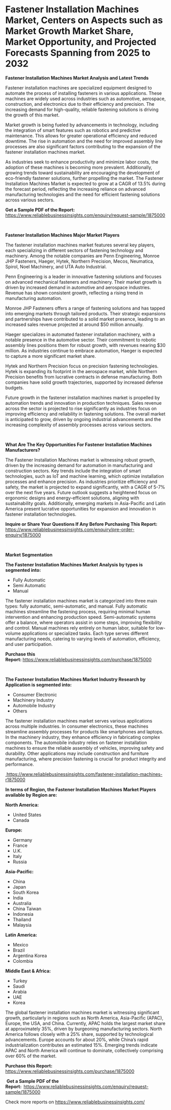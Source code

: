 <p><h1>Fastener Installation Machines Market, Centers on Aspects such as Market Growth Market Share, Market Opportunity, and Projected Forecasts Spanning from 2025 to 2032</h1></p><p><strong>Fastener Installation Machines Market Analysis and Latest Trends</strong></p>
<p><p>Fastener installation machines are specialized equipment designed to automate the process of installing fasteners in various applications. These machines are widely used across industries such as automotive, aerospace, construction, and electronics due to their efficiency and precision. The increasing demand for high-quality, reliable fastening solutions is driving the growth of this market.</p><p>Market growth is being fueled by advancements in technology, including the integration of smart features such as robotics and predictive maintenance. This allows for greater operational efficiency and reduced downtime. The rise in automation and the need for improved assembly line processes are also significant factors contributing to the expansion of the fastener installation machines market.</p><p>As industries seek to enhance productivity and minimize labor costs, the adoption of these machines is becoming more prevalent. Additionally, growing trends toward sustainability are encouraging the development of eco-friendly fastener solutions, further propelling the market. The Fastener Installation Machines Market is expected to grow at a CAGR of 13.5% during the forecast period, reflecting the increasing reliance on advanced manufacturing technologies and the need for efficient fastening solutions across various sectors.</p></p>
<p><strong>Get a Sample PDF of the Report:&nbsp;</strong> <a href="https://www.reliablebusinessinsights.com/enquiry/request-sample/1875000?utm_campaign=2111&utm_medium=2&utm_source=Github&utm_content=ia&utm_term=28022025&utm_id=fastener-installation-machines">https://www.reliablebusinessinsights.com/enquiry/request-sample/1875000</a></p>
<p>&nbsp;</p>
<p><strong>Fastener Installation Machines Major Market Players</strong></p>
<p><p>The fastener installation machines market features several key players, each specializing in different sectors of fastening technology and machinery. Among the notable companies are Penn Engineering, Monroe JHP Fasteners, Haeger, Hytek, Northern Precision, Mecos, Neumatica, Spirol, Noel Machinery, and UTA Auto Industrial.</p><p>Penn Engineering is a leader in innovative fastening solutions and focuses on advanced mechanical fasteners and machinery. Their market growth is driven by increased demand in automotive and aerospace industries. Revenue has shown consistent growth, reflecting a rising trend in manufacturing automation.</p><p>Monroe JHP Fasteners offers a range of fastening solutions and has tapped into emerging markets through tailored products. Their strategic expansions and partnerships have contributed to a solid market presence, leading to an increased sales revenue projected at around $50 million annually.</p><p>Haeger specializes in automated fastener installation machinery, with a notable presence in the automotive sector. Their commitment to robotic assembly lines positions them for robust growth, with revenues nearing $30 million. As industries continue to embrace automation, Haeger is expected to capture a more significant market share.</p><p>Hytek and Northern Precision focus on precision fastening technologies. Hytek is expanding its footprint in the aerospace market, while Northern Precision benefits from lucrative contracts in defense manufacturing. Both companies have solid growth trajectories, supported by increased defense budgets.</p><p>Future growth in the fastener installation machines market is propelled by automation trends and innovation in production techniques. Sales revenue across the sector is projected to rise significantly as industries focus on improving efficiency and reliability in fastening solutions. The overall market is anticipated to grow, driven by ongoing industrial advancements and the increasing complexity of assembly processes across various sectors.</p></p>
<p>&nbsp;</p>
<p><strong>What Are The Key Opportunities For Fastener Installation Machines Manufacturers?</strong></p>
<p><p>The Fastener Installation Machines market is witnessing robust growth, driven by the increasing demand for automation in manufacturing and construction sectors. Key trends include the integration of smart technologies, such as IoT and machine learning, which optimize installation processes and enhance precision. As industries prioritize efficiency and safety, the market is projected to expand significantly, with a CAGR of 5-7% over the next five years. Future outlook suggests a heightened focus on ergonomic designs and energy-efficient solutions, aligning with sustainability goals. Additionally, emerging markets in Asia-Pacific and Latin America present lucrative opportunities for expansion and innovation in fastener installation technologies.</p></p>
<p><strong>Inquire or Share Your Questions If Any Before Purchasing This Report:</strong> <a href="https://www.reliablebusinessinsights.com/enquiry/pre-order-enquiry/1875000?utm_campaign=2111&utm_medium=2&utm_source=Github&utm_content=ia&utm_term=28022025&utm_id=fastener-installation-machines">https://www.reliablebusinessinsights.com/enquiry/pre-order-enquiry/1875000</a></p>
<p>&nbsp;</p>
<p><strong>Market Segmentation</strong></p>
<p><strong>The Fastener Installation Machines Market Analysis by types is segmented into:</strong></p>
<p><ul><li>Fully Automatic</li><li>Semi Automatic</li><li>Manual</li></ul></p>
<p><p>The fastener installation machines market is categorized into three main types: fully automatic, semi-automatic, and manual. Fully automatic machines streamline the fastening process, requiring minimal human intervention and enhancing production speed. Semi-automatic systems offer a balance, where operators assist in some steps, improving flexibility and control. Manual machines rely entirely on human labor, suitable for low-volume applications or specialized tasks. Each type serves different manufacturing needs, catering to varying levels of automation, efficiency, and user participation.</p></p>
<p><strong>Purchase this Report:&nbsp;</strong><a href="https://www.reliablebusinessinsights.com/purchase/1875000?utm_campaign=2111&utm_medium=2&utm_source=Github&utm_content=ia&utm_term=28022025&utm_id=fastener-installation-machines">https://www.reliablebusinessinsights.com/purchase/1875000</a></p>
<p>&nbsp;</p>
<p><strong>The Fastener Installation Machines Market Industry Research by Application is segmented into:</strong></p>
<p><ul><li>Consumer Electronic</li><li>Machinery Industry</li><li>Automobile Industry</li><li>Others</li></ul></p>
<p><p>The fastener installation machines market serves various applications across multiple industries. In consumer electronics, these machines streamline assembly processes for products like smartphones and laptops. In the machinery industry, they enhance efficiency in fabricating complex components. The automobile industry relies on fastener installation machines to ensure the reliable assembly of vehicles, improving safety and durability. Other applications may include construction and furniture manufacturing, where precision fastening is crucial for product integrity and performance.</p></p>
<p><a href="https://www.reliablebusinessinsights.com/fastener-installation-machines-r1875000?utm_campaign=2111&utm_medium=2&utm_source=Github&utm_content=ia&utm_term=28022025&utm_id=fastener-installation-machines">&nbsp;https://www.reliablebusinessinsights.com/fastener-installation-machines-r1875000</a></p>
<p><strong>In terms of Region, the Fastener Installation Machines Market Players available by Region are:</strong></p>
<p>
    <p> <strong> North America: </strong>
        <ul>
            <li>United States</li>
            <li>Canada</li>
        </ul>
        </p> 
    <p> <strong> Europe: </strong>
        <ul>
            <li>Germany</li>
            <li>France</li>
            <li>U.K.</li>
            <li>Italy</li>
            <li>Russia</li>
        </ul>
        </p> 
    <p> <strong> Asia-Pacific: </strong>
        <ul>
            <li>China</li>
            <li>Japan</li>
            <li>South Korea</li>
            <li>India</li>
            <li>Australia</li>
            <li>China Taiwan</li>
            <li>Indonesia</li>
            <li>Thailand</li>
            <li>Malaysia</li>
        </ul>
        </p> 
    <p> <strong> Latin America: </strong>
        <ul>
            <li>Mexico</li>
            <li>Brazil</li>
            <li>Argentina Korea</li>
            <li>Colombia</li>
        </ul>
        </p> 
    <p> <strong> Middle East & Africa: </strong>
        <ul>
            <li>Turkey</li>
            <li>Saudi</li>
            <li>Arabia</li>
            <li>UAE</li>
            <li>Korea</li>
        </ul>
    </p>
    </p>
<p><p>The global fastener installation machines market is witnessing significant growth, particularly in regions such as North America, Asia-Pacific (APAC), Europe, the USA, and China. Currently, APAC holds the largest market share at approximately 35%, driven by burgeoning manufacturing sectors. North America follows closely with a 25% share, supported by technological advancements. Europe accounts for about 20%, while China’s rapid industrialization contributes an estimated 15%. Emerging trends indicate APAC and North America will continue to dominate, collectively comprising over 60% of the market.</p></p>
<p><strong>Purchase this Report: </strong><a href="https://www.reliablebusinessinsights.com/purchase/1875000?utm_campaign=2111&utm_medium=2&utm_source=Github&utm_content=ia&utm_term=28022025&utm_id=fastener-installation-machines">https://www.reliablebusinessinsights.com/purchase/1875000</a></p>
<p>&nbsp;<strong>Get a Sample PDF of the Report:&nbsp;&nbsp;</strong><a href="https://www.reliablebusinessinsights.com/enquiry/request-sample/1875000?utm_campaign=2111&utm_medium=2&utm_source=Github&utm_content=ia&utm_term=28022025&utm_id=fastener-installation-machines">https://www.reliablebusinessinsights.com/enquiry/request-sample/1875000</a></p>
<p><strong></strong></p>
<p>Check more reports on <a href="https://www.reliablebusinessinsights.com/?utm_campaign=2111&utm_medium=2&utm_source=Github&utm_content=ia&utm_term=28022025&utm_id=fastener-installation-machines">https://www.reliablebusinessinsights.com/</a></p>